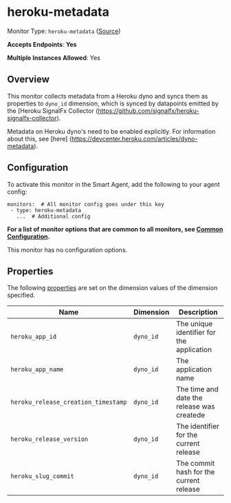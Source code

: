 
<!--- Generated by to-integrations-repo script in Smart Agent repo, DO NOT MODIFY HERE --->
<!--- GENERATED BY gomplate from scripts/docs/templates/monitor-page.md.tmpl --->

# heroku-metadata

Monitor Type: `heroku-metadata` ([Source](https://github.com/signalfx/signalfx-agent/tree/main/pkg/monitors/heroku))

**Accepts Endpoints**: **Yes**

**Multiple Instances Allowed**: Yes

## Overview

This monitor collects metadata from a Heroku dyno and syncs them as properties
to `dyno_id` dimension, which is synced by datapoints emitted by the
[Heroku SignalFx Collector (https://github.com/signalfx/heroku-signalfx-collector).

Metadata on Heroku dyno's need to be enabled explicitly. For information about this,
see [here] (https://devcenter.heroku.com/articles/dyno-metadata).


## Configuration

To activate this monitor in the Smart Agent, add the following to your
agent config:

```
monitors:  # All monitor config goes under this key
 - type: heroku-metadata
   ...  # Additional config
```

**For a list of monitor options that are common to all monitors, see [Common
Configuration](../monitor-config.html#common-configuration).**


This monitor has no configuration options.
## Properties

The following
[properties](https://docs.signalfx.com/en/latest/metrics-metadata/metrics-metadata.html#properties)
are set on the dimension values of the dimension specified.

| Name | Dimension | Description |
| ---  | ---       | ---         |
| `heroku_app_id` | `dyno_id` | The unique identifier for the application |
| `heroku_app_name` | `dyno_id` | The application name |
| `heroku_release_creation_timestamp` | `dyno_id` | The time and date the release was createde |
| `heroku_release_version` | `dyno_id` | The identifier for the current release |
| `heroku_slug_commit` | `dyno_id` | The commit hash for the current release |



